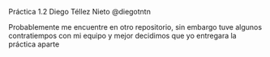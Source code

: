 Práctica 1.2 
Diego Téllez Nieto @diegotntn

Probablemente me encuentre en otro repositorio, sin embargo tuve algunos contratiempos con mi equipo y mejor decidimos que yo entregara la práctica aparte
